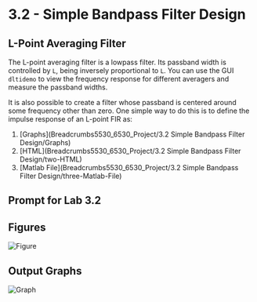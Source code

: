 # 3.2 - Simple Bandpass Filter Design
## L-Point Averaging Filter

The L-point averaging filter is a lowpass filter. Its passband width is controlled by `L`, being inversely proportional to `L`. You can use the GUI `dltidemo` to view the frequency response for different averagers and measure the passband widths.

It is also possible to create a filter whose passband is centered around some frequency other than zero. One simple way to do this is to define the impulse response of an L-point FIR as:

1. [Graphs](Breadcrumbs5530_6530_Project/3.2 Simple Bandpass Filter Design/Graphs)
2. [HTML](Breadcrumbs5530_6530_Project/3.2 Simple Bandpass Filter Design/two-HTML) 
3. [Matlab File](Breadcrumbs5530_6530_Project/3.2 Simple Bandpass Filter Design/three-Matlab-File) 


## Prompt for Lab 3.2


## Figures

![Figure](FigureLink)

## Output Graphs

![Graph](GraphLink)
